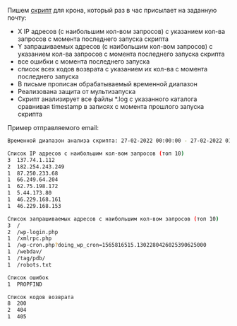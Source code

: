 
Пишем [скрипт](./script.sh) для крона, который раз в час присылает на заданную почту:

- X IP адресов (с наибольшим кол-вом запросов) с указанием кол-ва запросов c момента последнего запуска скрипта
- Y запрашиваемых адресов (с наибольшим кол-вом запросов) с указанием кол-ва запросов c момента последнего запуска скрипта
- все ошибки c момента последнего запуска
- список всех кодов возврата с указанием их кол-ва с момента последнего запуска
- В письме прописан обрабатываемый временной диапазон
- Реализована защита от мультизапуска
- Скрипт анализирует все файлы *.log с указанного каталога сравнивая timestamp в записях с момента прошлого запуска скрипта

Пример отправляемого email:

```bash
Временной диапазон анализа скрипта: 27-02-2022 00:00:00 - 27-02-2022 01:00:00

Список IP адресов с наибольшим кол-вом запросов (топ 10)
3  137.74.1.112
2  182.254.243.249
1  87.250.233.68
1  66.249.64.204
1  62.75.198.172
1  5.44.173.80
1  46.229.168.161
1  46.229.168.153

Список запрашиваемых адресов с наибольшим кол-вом запросов (топ 10)
3  /
2  /wp-login.php
1  /xmlrpc.php
1  /wp-cron.php?doing_wp_cron=1565816515.1302280426025390625000
1  /webdav/
1  /tag/pdb/
1  /robots.txt

Список ошибок
1  PROPFIND

Список кодов возврата
8  200
2  404
1  405
```
